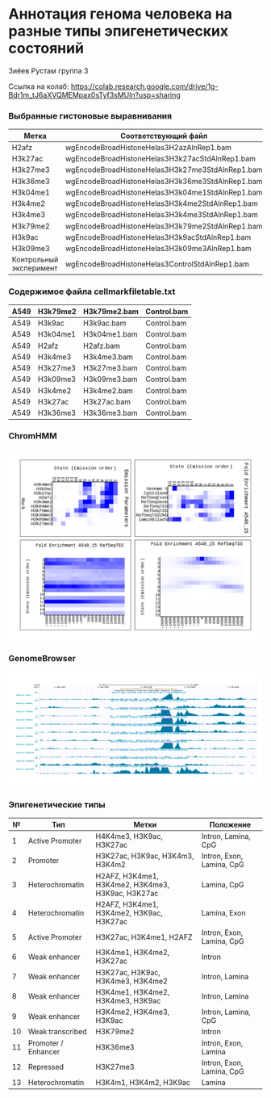 # Аннотация генома человека на разные типы эпигенетических состояний
Зиёев Рустам группа 3

Ссылка на колаб: https://colab.research.google.com/drive/1g-Bdr1m_tJ6aXVQMEMpax0sTyf3sMUln?usp=sharing

### Выбранные гистоновые выравнивания

Метка | Соответствующий файл
--- | ---
H2afz | wgEncodeBroadHistoneHelas3H2azAlnRep1.bam
H3k27ac | wgEncodeBroadHistoneHelas3H3k27acStdAlnRep1.bam
H3k27me3 | wgEncodeBroadHistoneHelas3H3k27me3StdAlnRep1.bam
H3k36me3 | wgEncodeBroadHistoneHelas3H3k36me3StdAlnRep1.bam
H3k04me1 | wgEncodeBroadHistoneHelas3H3k04me1StdAlnRep1.bam
H3k4me2 | wgEncodeBroadHistoneHelas3H3k4me2StdAlnRep1.bam
H3k4me3 | wgEncodeBroadHistoneHelas3H3k4me3StdAlnRep1.bam
H3k79me2 | wgEncodeBroadHistoneHelas3H3k79me2StdAlnRep1.bam
H3k9ac | wgEncodeBroadHistoneHelas3H3k9acStdAlnRep1.bam
H3k09me3 | wgEncodeBroadHistoneHelas3H3k09me3AlnRep1.bam
Контрольный эксперимент | wgEncodeBroadHistoneHelas3ControlStdAlnRep1.bam

### Содержимое файла cellmarkfiletable.txt

A549 | H3k79me2 | H3k79me2.bam | Control.bam
--- | --- | --- | ---
A549 | H3k9ac | H3k9ac.bam | Control.bam
A549 | H3k04me1 | H3k04me1.bam | Control.bam
A549 | H2afz | H2afz.bam | Control.bam
A549 | H3k4me3 | H3k4me3.bam | Control.bam
A549 | H3k27me3 | H3k27me3.bam | Control.bam
A549 | H3k09me3 | H3k09me3.bam | Control.bam
A549 | H3k4me2 | H3k4me2.bam | Control.bam
A549 | H3k27ac | H3k27ac.bam | Control.bam
A549 | H3k36me3 | H3k36me3.bam | Control.bam

### ChromHMM

![Image](ChromHMM.png)

### GenomeBrowser

![Image](GenomeBrowser.png)

### Эпигенетические типы

№	| Тип |	Метки | Положение
--- | --- | --- | ---
1	| Active Promoter	| H4K4me3, H3K9ac, H3K27ac | Intron, Lamina, CpG
2	| Promoter | H3K27ac, H3K9ac, H3K4m3, H3K4m2 | Intron, Exon, Lamina, CpG
3	| Heterochromatin | H2AFZ, H3K4me1, H3K4me2, H3K4me3, H3K9ac, H3K27ac | Lamina, CpG
4	| Heterochromatin | H2AFZ, H3K4me1, H3K4me2, H3K9ac, H3K27ac | Lamina, Exon
5	| Active Promoter | H3K27ac, H3K4me1, H2AFZ | Intron, Exon, Lamina, CpG
6	| Weak enhancer | H3K4me1, H3K4me2, H3K27ac | Intron
7	| Weak enhancer	| H3K27ac, H3K9ac, H3K4me3, H3K4me2 | Intron, Lamina
8	| Weak enhancer	| H3K4me1, H3K4me2, H3K4me3, H3K9ac | Intron, Lamina
9	| Weak enhancer	| H3K4me2, H3K4me3, H3K9ac | Intron, Lamina, CpG
10 | Weak transcribed	| H3K79me2 | Intron
11 | Promoter / Enhancer	| H3K36me3 | Intron, Exon, Lamina
12 | Repressed | H3K27me3 | Intron, Exon, Lamina, CpG
13 | Heterochromatin | H3K4m1, H3K4m2, H3K9ac | Lamina
